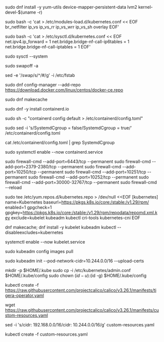 sudo dnf install -y yum-utils device-mapper-persistent-data lvm2 kernel-devel-$(uname -r)

sudo bash -c 'cat > /etc/modules-load.d/kubernetes.conf << EOF
br_netfilter
ip_vs
ip_vs_rr
ip_vs_wrr
ip_vs_sh
overlay
EOF'

sudo bash -c 'cat > /etc/sysctl.d/kubernetes.conf << EOF
net.ipv4.ip_forward = 1
net.bridge.bridge-nf-call-ip6tables = 1
net.bridge.bridge-nf-call-iptables = 1
EOF'

sudo sysctl --system

sudo swapoff -a

sed -e '/swap/s/^/#/g' -i /etc/fstab

sudo dnf config-manager --add-repo https://download.docker.com/linux/centos/docker-ce.repo

sudo dnf makecache

sudo dnf -y install containerd.io

sudo sh -c "containerd config default > /etc/containerd/config.toml"

sudo sed -i 's/SystemdCgroup = false/SystemdCgroup = true/' /etc/containerd/config.toml

cat /etc/containerd/config.toml | grep SystemdCgroup

sudo systemctl enable --now containerd.service

sudo firewall-cmd --add-port=6443/tcp --permanent
sudo firewall-cmd --add-port=2379-2380/tcp --permanent
sudo firewall-cmd --add-port=10250/tcp --permanent
sudo firewall-cmd --add-port=10251/tcp --permanent
sudo firewall-cmd --add-port=10252/tcp --permanent
sudo firewall-cmd --add-port=30000-32767/tcp --permanent
sudo firewall-cmd --reload

sudo tee /etc/yum.repos.d/kubernetes.repo > /dev/null <<EOF
[kubernetes]
name=Kubernetes
baseurl=https://pkgs.k8s.io/core:/stable:/v1.29/rpm/
enabled=1
gpgcheck=1
gpgkey=https://pkgs.k8s.io/core:/stable:/v1.29/rpm/repodata/repomd.xml.key
exclude=kubelet kubeadm kubectl cri-tools kubernetes-cni
EOF

dnf makecache; dnf install -y kubelet kubeadm kubectl --disableexcludes=kubernetes

systemctl enable --now kubelet.service

sudo kubeadm config images pull

sudo kubeadm init --pod-network-cidr=10.244.0.0/16 --upload-certs

mkdir -p $HOME/.kube
sudo cp -i /etc/kubernetes/admin.conf $HOME/.kube/config
sudo chown $(id -u):$(id -g) $HOME/.kube/config

kubectl create -f https://raw.githubusercontent.com/projectcalico/calico/v3.26.1/manifests/tigera-operator.yaml

wget https://raw.githubusercontent.com/projectcalico/calico/v3.26.1/manifests/custom-resources.yaml

sed -i 's/cidr: 192\.168\.0\.0\/16/cidr: 10.244.0.0\/16/g' custom-resources.yaml

kubectl create -f custom-resources.yaml
